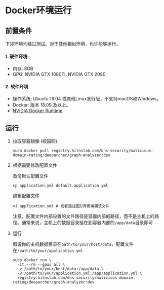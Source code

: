 # Docker环境运行

## 前置条件

下述环境均经过测试。对于其他相似环境，也许能够运行。

#### 1. 硬件环境:

- 内存: 8GB
- GPU: NVIDIA GTX 1080Ti, NVIDIA GTX 2080

#### 2. 软件环境

- 操作系统: Ubuntu 18.04 或其他Linux发行版，不支持macOS和Windows。
- Docker: 版本 18.09 及以上。
- [NVIDIA Docker Runtime](https://github.com/NVIDIA/nvidia-docker)

## 运行

1. 拉取容器镜像 (校园网)

   ```shell
   sudo docker pull registry.hitnslab.com/dns-security/malicious-domain-rating/deeparcher/graph-analyzer:dev
   ```

2. 根据需要修改配置文件

   备份默认配置文件

   ```shell
   cp application.yml default.application.yml
   ```

   编辑配置文件

   ```shell
   vi application.yml # 或者通过图形界面编辑该文件
   ```

   注意，配置文件内部设置的文件路径是容器内部的路径，而不是主机上的路径。通常来说，主机上的数据目录挂在到容器内部的`/app/data`目录即可

3. 运行

   假设你的主机数据目录在`path/to/your/host/data`，配置文件在`/path/to/your/application.yml`

   ```shell
   sudo docker run \
     -it --rm --gpus all \
     -v /path/to/your/host/data:/app/data \
     -v /path/to/your/application.yml:/app/application.yml \
     registry.hitnslab.com/dns-security/malicious-domain-rating/deeparcher/graph-analyzer:dev
   ```
